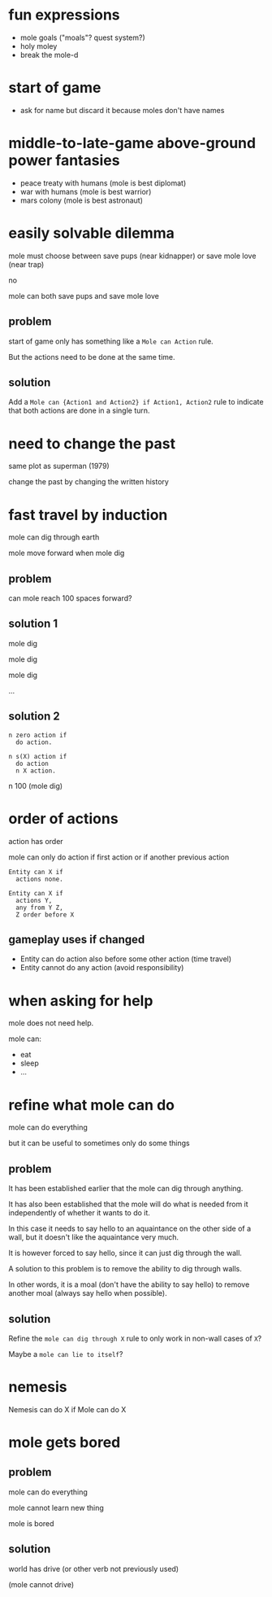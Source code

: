 # fun expressions

- mole goals ("moals"? quest system?)
- holy moley
- break the mole-d


# start of game

- ask for name but discard it because moles don't have names


# middle-to-late-game above-ground power fantasies

- peace treaty with humans (mole is best diplomat)
- war with humans (mole is best warrior)
- mars colony (mole is best astronaut)


# easily solvable dilemma

mole must choose between save pups (near kidnapper) or save mole love
(near trap)

no

mole can both save pups and save mole love

## problem

start of game only has something like a `Mole can Action` rule.

But the actions need to be done at the same time.

## solution

Add a `Mole can {Action1 and Action2} if Action1, Action2` rule to
indicate that both actions are done in a single turn.


# need to change the past

same plot as superman (1979)

change the past by changing the written history


# fast travel by induction

mole can dig through earth

mole move forward when mole dig

## problem

can mole reach 100 spaces forward?


## solution 1

mole dig

mole dig

mole dig

...


## solution 2

```
n zero action if
  do action.

n s(X) action if
  do action
  n X action.
```

n 100 (mole dig)


# order of actions

action has order

mole can only do action if first action or if another previous action

```
Entity can X if
  actions none.

Entity can X if
  actions Y,
  any from Y Z,
  Z order before X
```

## gameplay uses if changed

- Entity can do action also before some other action (time travel)
- Entity cannot do any action (avoid responsibility)


# when asking for help

mole does not need help.

mole can:

  - eat
  - sleep
  - ...


# refine what mole can do

mole can do everything

but it can be useful to sometimes only do some things

## problem

It has been established earlier that the mole can dig through anything.

It has also been established that the mole will do what is needed from
it independently of whether it wants to do it.

In this case it needs to say hello to an aquaintance on the other side
of a wall, but it doesn't like the aquaintance very much.

It is however forced to say hello, since it can just dig through the
wall.

A solution to this problem is to remove the ability to dig through
walls.

In other words, it is a moal (don't have the ability to say hello) to
remove another moal (always say hello when possible).

## solution

Refine the `mole can dig through X` rule to only work in non-wall cases
of `X`?

Maybe a `mole can lie to itself`?


# nemesis

Nemesis can do X if Mole can do X


# mole gets bored

## problem

mole can do everything

mole cannot learn new thing

mole is bored

## solution

world has drive (or other verb not previously used)

(mole cannot drive)
